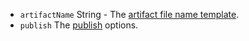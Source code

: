 * <code id="TargetSpecificOptions-artifactName">artifactName</code> String - The [artifact file name template](/configuration/configuration.md#artifact-file-name-template).
* <code id="TargetSpecificOptions-publish">publish</code> The [publish](/configuration/publish.md) options.

